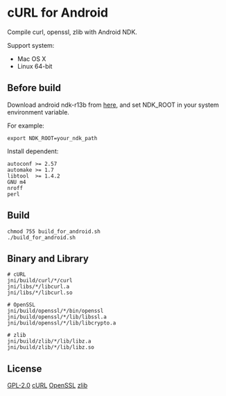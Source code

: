 # cURL for Android

Compile curl, openssl, zlib with Android NDK.

Support system:
+ Mac OS X
+ Linux 64-bit

## Before build

Download android ndk-r13b from [here](https://developer.android.com/ndk/downloads/),
and set NDK_ROOT in your system environment variable.

For example:

```
export NDK_ROOT=your_ndk_path
```

Install dependent:

```
autoconf >= 2.57
automake >= 1.7
libtool  >= 1.4.2
GNU m4
nroff
perl
```

## Build

```
chmod 755 build_for_android.sh
./build_for_android.sh
```

## Binary and Library

```
# cURL
jni/build/curl/*/curl
jni/libs/*/libcurl.a
jni/libs/*/libcurl.so

# OpenSSL
jni/build/openssl/*/bin/openssl
jni/build/openssl/*/lib/libssl.a
jni/build/openssl/*/lib/libcrypto.a

# zlib
jni/build/zlib/*/lib/libz.a
jni/build/zlib/*/lib/libz.so
```

## License

[GPL-2.0](./LICENSE)
[cURL](https://github.com/curl/curl/blob/master/COPYING)
[OpenSSL](https://github.com/openssl/openssl/blob/master/LICENSE)
[zlib](https://github.com/madler/zlib/blob/master/README)
